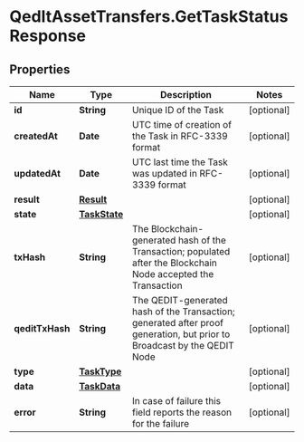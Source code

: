 # QedItAssetTransfers.GetTaskStatusResponse

## Properties
Name | Type | Description | Notes
------------ | ------------- | ------------- | -------------
**id** | **String** | Unique ID of the Task | [optional] 
**createdAt** | **Date** | UTC time of creation of the Task in RFC-3339 format | [optional] 
**updatedAt** | **Date** | UTC last time the Task was updated in RFC-3339 format | [optional] 
**result** | [**Result**](Result.md) |  | [optional] 
**state** | [**TaskState**](TaskState.md) |  | [optional] 
**txHash** | **String** | The Blockchain-generated hash of the Transaction; populated after the Blockchain Node accepted the Transaction | [optional] 
**qeditTxHash** | **String** | The QEDIT-generated hash of the Transaction; generated after proof generation, but prior to Broadcast by the QEDIT Node | [optional] 
**type** | [**TaskType**](TaskType.md) |  | [optional] 
**data** | [**TaskData**](TaskData.md) |  | [optional] 
**error** | **String** | In case of failure this field reports the reason for the failure | [optional] 


